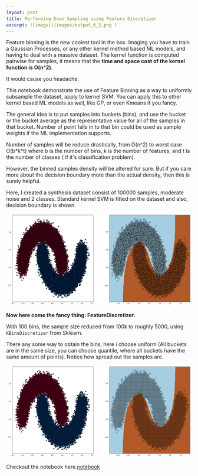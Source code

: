 ```yaml
---
layout: post
title: Performing Down Sampling using Feature Discretizer
excerpt: ![image](/images/output_6_2.png )
---
```



Feature binning is the new coolest tool in the box. Imaging you have to train a Gaussian Processes, or any other kernel method based ML models, and having to deal with a massive dataset. The kernel function is computed pairwise for samples, it means that the **time and space cost of the kernel function is O(n^2)**.

It would cause you headache.

This notebook demonstrate the use of Feature Binning as a way to uniformly subsample the dataset, apply to kernel SVM. You can apply this to other kernel based ML models as well, like GP, or even Kmeans if you fancy. 

The general idea is to put samples into buckets (bins), and use the bucket or the bucket average as the representative value for all of the samples in that bucket. Number of point falls in to that bin could be used as sample weights if the ML implementation supports.


Number of samples will be reduce drastically, from O(n^2) to worst case O(b\*k\*t) where b is the number of bins, k is the number of features, and t is the number of classes ( if it's classification problem).



However, the binned samples density will be altered for sure. But if you care more about the decision boundary more than the actual density, then this is surely helpful.



Here, I created a synthesis dataset consist of 100000 samples, moderate noise and 2 classes. Standard kernel SVM is fitted on the dataset and also, decision boundary is shown.



![image](/images/output_6_2.png )



**Now here come the fancy thing: FeatureDiscretizer.**

With 100 bins, the sample size reduced from 100k to roughly 5000, using ```KBinsDiscretizer``` from Sklearn. 


There any some way to obtain the bins, here i choose uniform (All buckets are in the same size, you can choose quantile, where all buckets have the same amount of points). Notice how spread out the samples are. 





![image](/images/output_10_2.png )




Checkout the notebook here.[notebook](https://github.com/VuongNM/featurebinning/blob/master/featbin.ipynb)
